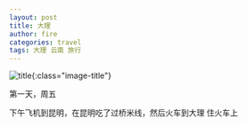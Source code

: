 ```yaml
---
layout: post
title: 大理
author: fire
categories: travel 
tags: 大理 云南 旅行
---
```


![title](http://image.sideproject.cn/title/title_105.jpg){:class="image-title"}

第一天，周五

下午飞机到昆明，在昆明吃了过桥米线，然后火车到大理
住火车上